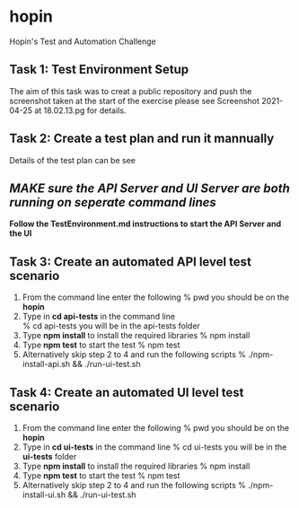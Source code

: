 # hopin
Hopin's Test and Automation Challenge

## Task 1: Test Environment Setup ##
The aim of this task was to creat a public repository and push the screenshot taken at the start of the exercise please see Screenshot 2021-04-25 at 18.02.13.pg for details.

## Task 2: Create a test plan and run it mannually ##
Details of the test plan can be see 

## ***MAKE sure the API Server and UI Server are both running on seperate command lines*** ##
**Follow the TestEnvironment.md instructions to start the API Server and the UI** 

## Task 3: Create an automated API level test scenario ##
1) From the command line enter the following
        % pwd
    you should be on the **hopin**
2) Type in **cd api-tests** in the command line     
        % cd api-tests
    you will be in the api-tests folder
3) Type **npm install** to install the required libraries
        % npm install
4) Type **npm test** to start the test
        % npm test
5) Alternatively skip step 2 to 4 and run the following scripts
        % ./npm-install-api.sh && ./run-ui-test.sh                

## Task 4: Create an automated UI level test scenario ##
1) From the command line enter the following
        % pwd
    you should be on the **hopin**
2) Type in **cd ui-tests** in the command line 
        % cd ui-tests
    you will be in the **ui-tests** folder
3) Type **npm install** to install the required libraries
        % npm install
4) Type **npm test** to start the test
        % npm test
5) Alternatively skip step 2 to 4 and run the following scripts
        % ./npm-install-ui.sh && ./run-ui-test.sh        